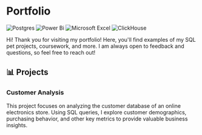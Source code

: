 # Portfolio
![Postgres](https://img.shields.io/badge/postgres-%23316192.svg?style=for-the-badge&logo=postgresql&logoColor=white)
![Power Bi](https://img.shields.io/badge/power_bi-F2C811?style=for-the-badge&logo=powerbi&logoColor=black)
![Microsoft Excel](https://img.shields.io/badge/Microsoft_Excel-217346?style=for-the-badge&logo=microsoft-excel&logoColor=white)
![ClickHouse](https://img.shields.io/badge/ClickHouse-FFCC01?style=for-the-badge&logo=clickhouse&logoColor=white)

Hi! Thank you for visiting my portfolio! Here, you'll find examples of my SQL pet projects, coursework, and more. I am always open to feedback and questions, so feel free to reach out!  

## 📊 Projects
### Customer  Analysis
This project focuses on analyzing the customer database of an online electronics store. Using SQL queries, I explore customer demographics, purchasing behavior, and other key metrics to provide valuable business insights.
